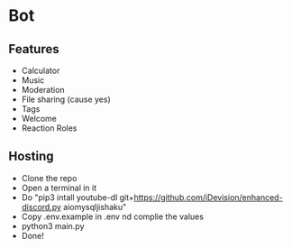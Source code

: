 # Bot
## Features
- Calculator
- Music
- Moderation
- File sharing (cause yes)
- Tags
- Welcome
- Reaction Roles

## Hosting
- Clone the repo
- Open a terminal in it
- Do "pip3 intall youtube-dl git+https://github.com/iDevision/enhanced-discord.py aiomysqljishaku"
- Copy .env.example in .env nd complie the values
- python3 main.py
- Done!

